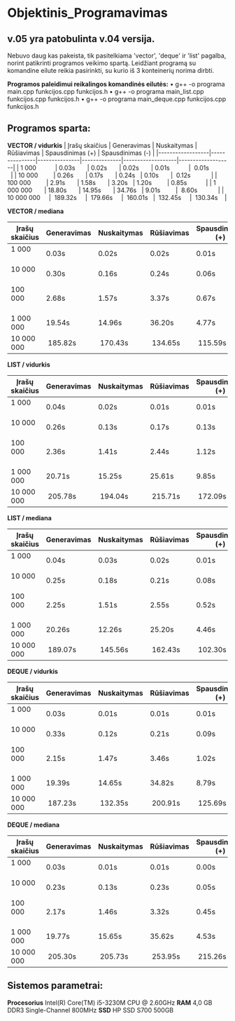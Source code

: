 # Objektinis_Programavimas

## v.05 yra patobulinta v.04 versija. 
Nebuvo daug kas pakeista, tik pasitelkiama 'vector', 'deque' ir 'list' pagalba, norint patikrinti programos veikimo spartą. Leidžiant programą su komandine eilute reikia pasirinkti, su kurio iš 3 konteinerių norima dirbti.

**Programos paleidimui reikalingos komandinės eilutės:**
• g++ -o programa main.cpp funkcijos.cpp funkcijos.h
• g++ -o programa main_list.cpp funkcijos.cpp funkcijos.h
• g++ -o programa main_deque.cpp funkcijos.cpp funkcijos.h

## Programos sparta:

**VECTOR / vidurkis**
|  Įrašų skaičius  |  Generavimas  |  Nuskaitymas  |  Rūšiavimas  |  Spausdinimas (+) |  Spausdinimas (-) |
|------------------|---------------|---------------|--------------|-------------------|-------------------|
|  1 000           |  0.03s        |  0.02s        |  0.02s       |  0.01s            |  0.01s            |
|  10 000          |  0.26s        |  0.17s        |  0.24s       |  0.10s            |  0.12s            |
|  100 000         |  2.91s        |  1.58s        |  3.20s       |  1.20s            |  0.85s            |
|  1 000 000       |  18.80s       |  14.95s       |  34.76s      |  9.01s            |  8.60s            |
|  10 000 000      |  189.32s      |  179.66s      |  160.01s     |  132.45s          |  130.34s          |

**VECTOR / mediana**

|  Įrašų skaičius  |  Generavimas  |  Nuskaitymas  |  Rūšiavimas  |  Spausdinimas (+) |  Spausdinimas (-) |
|------------------|---------------|---------------|--------------|-------------------|-------------------|
|  1 000           |  0.03s        |  0.02s        |  0.02s       |  0.01s            |  0.01s            |
|  10 000          |  0.30s        |  0.16s        |  0.24s       |  0.06s            |  0.17s            |
|  100 000         |  2.68s        |  1.57s        |  3.37s       |  0.67s            |  1.35s            |
|  1 000 000       |  19.54s       |  14.96s       |  36.20s      |  4.77s            |  12.82s           |
|  10 000 000      |  185.82s      |  170.43s      |  134.65s     |  115.59s          |  117.26s          |

**LIST / vidurkis**

|  Įrašų skaičius  |  Generavimas  |  Nuskaitymas  |  Rūšiavimas  |  Spausdinimas (+) |  Spausdinimas (-) |
|------------------|---------------|---------------|--------------|-------------------|-------------------|
|  1 000           |  0.04s        |  0.02s        |  0.01s       |  0.01s            |  0.01s            |
|  10 000          |  0.26s        |  0.13s        |  0.17s       |  0.13s            |  0.10s            |
|  100 000         |  2.36s        |  1.41s        |  2.44s       |  1.12s            |  0.99s            |
|  1 000 000       |  20.71s       |  15.25s       |  25.61s      |  9.85s            |  9.82s            |
|  10 000 000      |  205.78s      |  194.04s      |  215.71s     |  172.09s          |  174.52s          |


**LIST / mediana**

|  Įrašų skaičius  |  Generavimas  |  Nuskaitymas  |  Rūšiavimas  |  Spausdinimas (+)  | Spausdinimas (-) |
|------------------|---------------|---------------|--------------|--------------------|------------------|
|  1 000           |  0.04s        |  0.03s        |  0.02s       |  0.01s             | 0.02s            |
|  10 000          |  0.25s        |  0.18s        |  0.21s       |  0.08s             | 0.16s            |
|  100 000         |  2.25s        |  1.51s        |  2.55s       |  0.52s             | 1.42s            | 
|  1 000 000       |  20.26s       |  12.26s       |  25.20s      |  4.46s             | 13.50s           |
|  10 000 000      |  189.07s      |  145.56s      |  162.43s     |  102.30s           | 100.98s          |

**DEQUE / vidurkis**

|  Įrašų skaičius  |  Generavimas  |  Nuskaitymas  |  Rūšiavimas  |  Spausdinimas (+)  | Spausdinimas (-)|
|------------------|---------------|---------------|--------------|--------------------|-----------------|
|  1 000           |  0.03s        |  0.01s        |  0.01s       |  0.01s             |  0.01s          |
|  10 000          |  0.33s        |  0.12s        |  0.21s       |  0.09s             |  0.09s          |
|  100 000         |  2.15s        |  1.47s        |  3.46s       |  1.02s             |  0.95s          |
|  1 000 000       |  19.39s       |  14.65s       |  34.82s      |  8.79s             |  8.49s          |
|  10 000 000      |  187.23s      |  132.35s      |  200.91s     |  125.69s           |  142.61s        |

**DEQUE / mediana**

|  Įrašų skaičius  |  Generavimas  |  Nuskaitymas  |  Rūšiavimas  |  Spausdinimas (+) |  Spausdinimas (-) |
|------------------|---------------|---------------|--------------|-------------------|-------------------|
|  1 000           |  0.03s        |  0.01s        |  0.01s       |  0.00s            |  0.01s            |
|  10 000          |  0.23s        |  0.13s        |  0.23s       |  0.05s            |  0.13s            |
|  100 000         |  2.17s        |  1.46s        |  3.32s       |  0.45s            |  1.35s            |
|  1 000 000       |  19.77s       |  15.65s       |  35.62s      |  4.53s            |  13.06s           |
|  10 000 000      |  205.30s      |  205.73s      |  253.95s     |  215.26s          |  199.30s          |

## Sistemos parametrai:

 **Procesorius** Intel(R) Core(TM) i5-3230M CPU @ 2.60GHz
 **RAM** 4,0 GB DDR3 Single-Channel 800MHz
 **SSD** HP SSD S700 500GB
